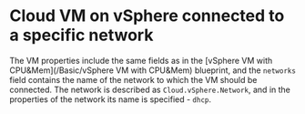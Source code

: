 # Cloud VM on vSphere connected to a specific network

The VM properties include the same fields as in the [vSphere VM with CPU&Mem](/Basic/vSphere VM with CPU&Mem) blueprint,
and the `networks` field contains the name of the network to which the VM should be connected. The network is described as `Cloud.vSphere.Network`, and in the properties of the network its name is specified - `dhcp`.